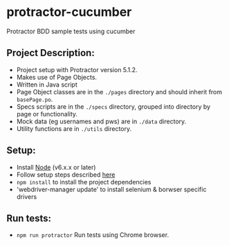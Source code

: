 # protractor-cucumber
Protractor BDD sample tests using cucumber
## Project Description:
* Project setup with Protractor version 5.1.2.
* Makes use of Page Objects.
* Written in Java script
* Page Object classes are in the `./pages` directory and should inherit from `basePage.po`.
* Specs scripts are in the `./specs` directory, grouped into directory by page or functionality.
* Mock data (eg usernames and pws) are in `./data` directory.
* Utility functions are in `./utils` directory. 

## Setup:
* Install [Node](http://nodejs.org) (v6.x.x or later)
* Follow setup steps described [here](http://www.protractortest.org/#/tutorial#setup)
* `npm install` to install the project dependencies
* 'webdriver-manager update' to install selenium & borwser specific drivers

## Run tests:
* `npm run protractor` Run tests using Chrome browser.

